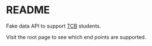 # README

Fake data API to support [TCB](https://www.techcareerbooster.com) students.

Visit the root page to see which end points are supported.
